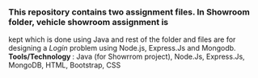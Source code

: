 ### This repository contains two assignment files. In <b> Showroom </b> folder, vehicle showroom assignment is 
kept which is done using Java and rest of the folder and files are for designing a <em> Login </em> problem using Node.js, Express.Js and Mongodb.
<b>Tools/Technology </b> : Java (for Showrrom project), Node.Js, Express.Js, MongoDB, HTML, Bootstrap, CSS
